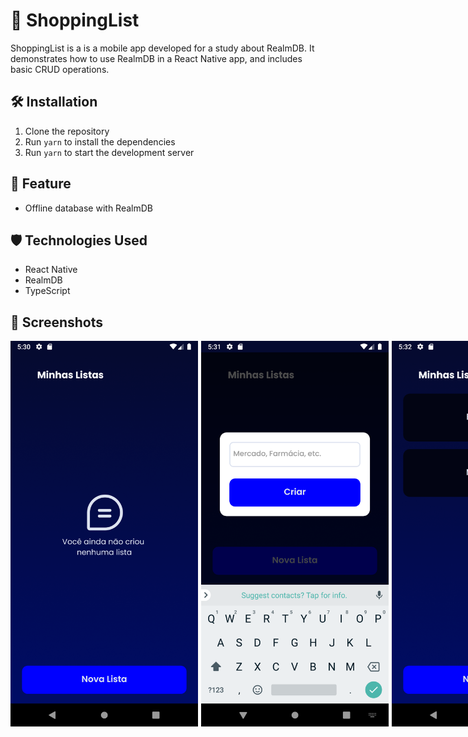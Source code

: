 # 🚀 ShoppingList

ShoppingList is a is a mobile app developed for a study about RealmDB. It demonstrates how to use RealmDB in a React Native app, and includes basic CRUD operations.

## 🛠️ Installation

1. Clone the repository
2. Run `yarn` to install the dependencies
3. Run `yarn` to start the development server

## 🚀 Feature

- Offline database with RealmDB

## 🛡️ Technologies Used

- React Native
- RealmDB
- TypeScript

## 📱 Screenshots

<div style="display:flex;gap:5px">
  <img src="./uploads/Screenshot_1.png" alt="Screenshot 1" width="300"/>
  <img src="./uploads/Screenshot_2.png" alt="Screenshot 1" width="300"/>
  <img src="./uploads/Screenshot_3.png" alt="Screenshot 1" width="300"/>
  <img src="./uploads/Screenshot_4.png" alt="Screenshot 1" width="300"/>
</div>
